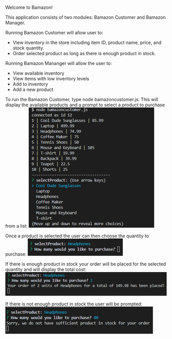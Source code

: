 Welcome to Bamazon!

This application consists of two modules: Bamazon Customer and Bamazon Manager.

Running Bamazon Customer will allow user to: 
* View inventory in the store including item ID, product name, price, and stock quantity.
* Order selected product as long as there is enough product in stock.

Running Bamazon Mananger will allow the user to:
* View available inventory
* View items with low inventory levels
* Add to inventory
* Add a new product

To run the Bamazon Customer, type node bamazoncustomer.js. This will display the available products and a prompt to select a product to purchase from a list:
![bamcustomer1](/images/bamcustomer1.png)

Once a product is selected the user can then choose the quantity to purchase:
![bamcustomer1](/images/bamcustomer2.png)

If there is enough product in stock your order will be placed for the selected quantity and will display the total cost:
![bamcustomer1](/images/bamcustomer3.png)

If there is not enough product in stock the user will be prompted:
![bamcustomer1](/images/bamcustomer4.png)